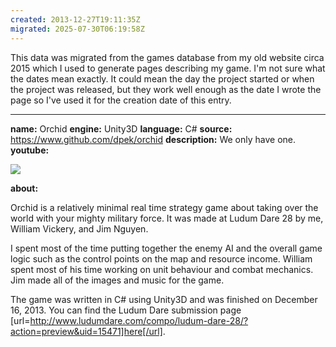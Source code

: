 ```yaml
---
created: 2013-12-27T19:11:35Z
migrated: 2025-07-30T06:19:58Z
---
```


This data was migrated from the games database from my old website circa 2015 which I used to generate pages describing my game. I'm not sure what the dates mean exactly. It could mean the day the project started or when the project was released, but they work well enough as the date I wrote the page so I've used it for the creation date of this entry.

---

**name:** Orchid
**engine:** Unity3D
**language:** C#
**source:** https://www.github.com/dpek/orchid
**description:** We only have one.
**youtube:**

![](https://www.youtube.com/watch?v=hZl1ZKzVoPw)

**about:**

Orchid is a relatively minimal real time strategy game about taking over the world with your mighty military force. It was made at Ludum Dare 28 by me, William Vickery, and Jim Nguyen.

I spent most of the time putting together the enemy AI and the overall game logic such as the control points on the map and resource income. William spent most of his time working on unit behaviour and combat mechanics. Jim made all of the images and music for the game.

The game was written in C# using Unity3D and was finished on December 16, 2013. You can find the Ludum Dare submission page [url=http://www.ludumdare.com/compo/ludum-dare-28/?action=preview&uid=15471]here[/url].
